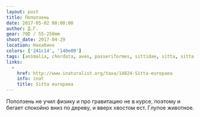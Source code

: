 ```yaml
---
layout: post
title: Поползень
date: 2017-05-02 00:00:00
author: Д.Г.
gear: 70D / 55-250mm
shoot_date: 2017-04-29
location: Нахабино
colors: ['241c14', '140e09']
tags: [animalia, chordata, aves, passeriformes, sittidae, sitta, sitta europaea]
links:
  -
    href: http://www.inaturalist.org/taxa/14824-Sitta-europaea
    info: inat
    title: Sitta europaea
---
```

Поползень не учил физику и про гравитацию не в курсе, поэтому и бегает спокойно вниз по дереву, и вверх хвостом ест. Глупое животное.

